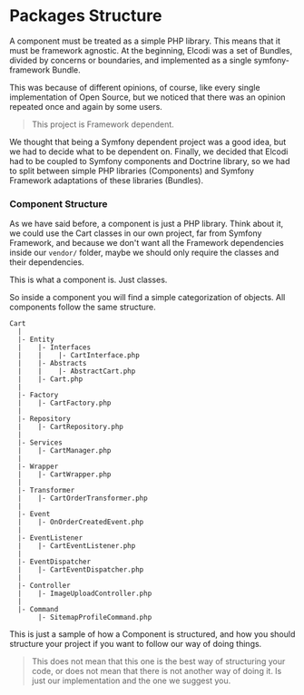 Packages Structure
===================

A component must be treated as a simple PHP library. This means that it must be
framework agnostic. At the beginning, Elcodi was a set of Bundles, divided by
concerns or boundaries, and implemented as a single symfony-framework Bundle.

This was because of different opinions, of course, like every single
implementation of Open Source, but we noticed that there was an opinion repeated
once and again by some users.

> This project is Framework dependent.

We thought that being a Symfony dependent project was a good idea, but we had to 
decide what to be dependent on. Finally, we decided that Elcodi had to be
coupled to Symfony components and Doctrine library, so we had to split between
simple PHP libraries (Components) and Symfony Framework adaptations of these
libraries (Bundles).

### Component Structure

As we have said before, a component is just a PHP library. Think about it, we could use the Cart
classes in our own project, far from Symfony Framework, and because we don't 
want all the Framework dependencies inside our `vendor/` folder, maybe we should
only require the classes and their dependencies.

This is what a component is. Just classes.

So inside a component you will find a simple categorization of objects. All 
components follow the same structure.

```
Cart
  |
  |- Entity
  |    |- Interfaces
  |    |    |- CartInterface.php
  |    |- Abstracts
  |    |    |- AbstractCart.php
  |    |- Cart.php
  |
  |- Factory
  |    |- CartFactory.php
  |
  |- Repository
  |    |- CartRepository.php
  |
  |- Services
  |    |- CartManager.php
  |
  |- Wrapper
  |    |- CartWrapper.php
  |
  |- Transformer
  |    |- CartOrderTransformer.php
  |
  |- Event
  |    |- OnOrderCreatedEvent.php
  |
  |- EventListener
  |    |- CartEventListener.php
  |
  |- EventDispatcher
  |    |- CartEventDispatcher.php
  |
  |- Controller
  |    |- ImageUploadController.php
  |
  |- Command
       |- SitemapProfileCommand.php
```

This is just a sample of how a Component is structured, and how you should 
structure your project if you want to follow our way of doing things.

> This does not mean that this one is the best way of structuring your code, or
> does not mean that there is not another way of doing it. Is just our
> implementation and the one we suggest you.